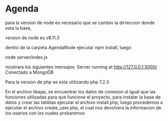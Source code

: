 # Agenda
para la version de node es necesario que se cambio la dirreccion donde esta la base,

version de node es v8.11.3

dentro de la carpeta AgendaNode ejecutar npm install,
luego 

node server/index.js

mostrara los siguientes mensajes:
Server running at http://127.0.0.1:3000/
Conectado a MongoDB




Para la version de php se esta utilizando php 7.2.3

En el archivo libapp, se encuentrar los datos de conexion al igual que las funciones utilizadas para que funcione el proyecto,
para instalar la base de datos y crear las tabblas ejecutar el archivo install.php,
luego procedemos a ejecutar el archivo create_user.php, el cual nos devolvera la informacion de los usarios con los cuales probaremos


